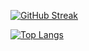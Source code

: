 [![GitHub Streak](https://streak-stats.demolab.com?user=psiblvdegod&theme=dracula&mode=weekly)](https://git.io/streak-stats)

[![Top Langs](https://github-readme-stats.vercel.app/api/top-langs/?username=psiblvdegod&theme=dracula&card_width=495&card_height=195)](https://github.com/psiblvdegod)

